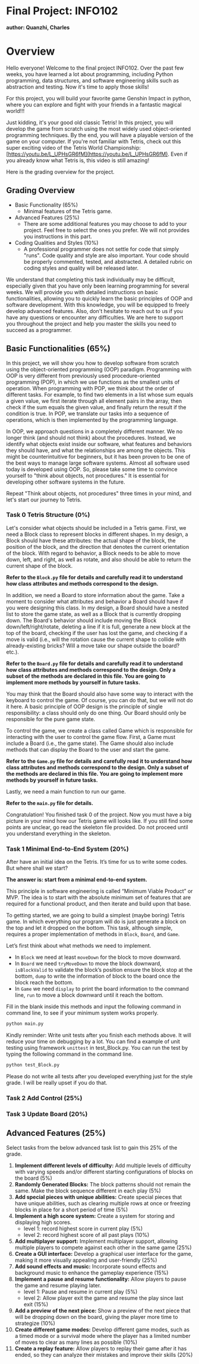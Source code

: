 # Final Project: INFO102

**author: Quanzhi, Charles**

# Overview

Hello everyone! Welcome to the final project INFO102. Over the past few weeks, you have learned a lot about programming, including Python programming, data structures, and software engineering skills such as abstraction and testing. Now it's time to apply those skills!

For this project, you will build your favorite game Genshin Impact in python, where you can explore and fight with your friends in a fantastic magical world!!!

Just kidding, it's your good old classic Tetris! In this project, you will develop the game from scratch using the most widely used object-oriented programming techniques. By the end, you will have a playable version of the game on your computer. If you're not familiar with Tetris, check out this super exciting video of the Tetris World Championship: [https://youtu.be/L_UPHsGR6fM](https://youtu.be/L_UPHsGR6fM). Even if you already know what Tetris is, this video is still amazing!

Here is the grading overview for the project. 

## Grading Overview

- Basic Functionality (65%)
    - Minimal features of the Tetris game.
- Advanced Features (25%)
    - There are some additional features you may choose to add to your project. Feel free to select the ones you prefer. We will not provides you instructions in this part.
- Coding Qualities and Styles (10%)
    - A professional programmer does not settle for code that simply "runs". Code quality and style are also important. Your code should be properly commented, tested, and abstracted. A detailed rubric on coding styles and quality will be released later.

We understand that completing this task individually may be difficult, especially given that you have only been learning programming for several weeks. We will provide you with detailed instructions on basic functionalities, allowing you to quickly learn the basic principles of OOP and software development. With this knowledge, you will be equipped to freely develop advanced features.
Also, don't hesitate to reach out to us if you have any questions or encounter any difficulties. We are here to support you throughout the project and help you master the skills you need to succeed as a programmer. 

## Basic Functionalities (65%)

In this project, we will show you how to develop software from scratch using the object-oriented programming (OOP) paradigm. Programming with OOP is very different from previously used procedure-oriented programming (POP), in which we use functions as the smallest units of operation. When programming with POP, we think about the order of different tasks. For example, to find two elements in a list whose sum equals a given value, we first iterate through all element pairs in the array, then check if the sum equals the given value, and finally return the result if the condition is true. In POP, we translate our tasks into a sequence of operations, which is then implemented by the programming language.

In OOP, we approach questions in a completely different manner. We no longer think (and should not think) about the procedures. Instead, we identify what objects exist inside our software, what features and behaviors they should have, and what the relationships are among the objects. This might be counterintuitive for beginners, but it has been proven to be one of the best ways to manage large software systems. Almost all software used today is developed using OOP. So, please take some time to convince yourself to "think about objects, not procedures." It is essential for developing other software systems in the future.

Repeat "Think about objects, not procedures" three times in your mind, and let's start our journey to Tetris.

### Task 0 Tetris Structure (0%)

Let's consider what objects should be included in a Tetris game. First, we need a Block class to represent blocks in different shapes. In my design, a Block should have these attributes: the actual shape of the block, the position of the block, and the direction that denotes the current orientation of the block. With regard to behavior, a Block needs to be able to move down, left, and right, as well as rotate, and also should be able to return the current shape of the block.

**Refer to the `Block.py` file for details and carefully read it to understand how class attributes and methods correspond to the design.**

In addition, we need a Board to store information about the game. Take a moment to consider what attributes and behavior a Board should have if you were designing this class. In my design, a Board should have a nested list to store the game state, as well as a Block that is currently dropping down. The Board's behavior should include moving the Block down/left/right/rotate, deleting a line if it is full, generate a new block at the top of the board, checking if the user has lost the game, and checking if a move is valid (i.e., will the rotation cause the current shape to collide with already-existing bricks? Will a move take our shape outside the board? etc.).

**Refer to the `Board.py` file for details and carefully read it to understand how class attributes and methods correspond to the design. Only a subset of the methods are declared in this file. You are going to implement more methods by yourself in future tasks.** 

You may think that the Board should also have some way to interact with the keyboard to control the game. Of course, you can do that, but we will not do it here. A basic principle of OOP design is the principle of single responsibility: a class should only do one thing. Our Board should only be responsible for the pure game state.

To control the game, we create a class called Game which is responsible for interacting with the user to control the game flow. First, a Game must include a Board (i.e., the game state). The Game should also include methods that can display the Board to the user and start the game.

**Refer to the `Game.py` file for details and carefully read it to understand how class attributes and methods correspond to the design. Only a subset of the methods are declared in this file. You are going to implement more methods by yourself in future tasks.** 

Lastly, we need a main function to run our game. 

**Refer to the `main.py` file for details.**

Congratulation! You finished task 0 of the project. Now you must have a big picture in your mind how our Tetris game will looks like. If you still find some points are unclear, go read the skeleton file provided. Do not proceed until you understand everything in the skeleton. 

 

### Task 1 Minimal End-to-End System (20%)

After have an initial idea on the Tetris. It’s time for us to write some codes. But where shall we start?

**The answer is: start from a minimal end-to-end system.** 

This principle in software engineering is called “Minimum Viable Product” or MVP. The idea is to start with the absolute minimum set of features that are required for a functional product, and then iterate and build upon that base.

To getting started, we are going to build a simplest (maybe boring) Tetris game. In which everything our program will do is just generate a block on the top and let it dropped on the bottom. This task, although simple, requires a proper implementation of methods in `Block`, `Board`, and `Game`.

Let’s first think about what methods we need to implement. 

- In `Block` we need at least `moveDown` for the block to move downward.
- In `Board` we need `tryMoveDown` to move the block downward, `isBlockValid` to validate the block’s position ensure the block stop at the bottom, `dump` to write the information of block to the board once the block reach the bottom.
- In `Game` we need `display` to print the board information to the command line, `run` to move a block downward until it reach the bottom.

Fill in the blank inside this methods and input the following command in command line, to see if your minimum system works properly. 

```bash
python main.py
```

Kindly reminder: Write unit tests after you finish each methods above. It will reduce your time on debugging by a lot. You can find a example of unit testing using framework `unittest` in test_Block.py. You can run the test by typing the following command in the command line. 

```bash
python test_Block.py
```

Please do not write all tests after you developed everything just for the style grade. I will be really upset if you do that. 

### Task 2 Add Control (25%)

### Task 3 Update Board (20%)

## Advanced Features (25%)

Select tasks from the below advanced task list to gain this 25% of the grade.

1. **Implement different levels of difficulty:** Add multiple levels of difficulty with varying speeds and/or different starting configurations of blocks on the board (5%)
2. **Randomly Generated Blocks:** The block patterns should not remain the same. Make the block sequence different in each play (5%)
3. **Add special pieces with unique abilities:** Create special pieces that have unique abilities, such as clearing multiple rows at once or freezing blocks in place for a short period of time (5%)
4. **Implement a high score system:** Create a system for storing and displaying high scores.
    - level 1: record highest score in current play (5%)
    - level 2: record highest score of all past plays (10%)
5. **Add multiplayer support:** Implement multiplayer support, allowing multiple players to compete against each other in the same game (25%)
6. **Create a GUI interface:** Develop a graphical user interface for the game, making it more visually appealing and user-friendly (25%)
7. **Add sound effects and music:** Incorporate sound effects and background music to enhance the gameplay experience (15%)
8. **Implement a pause and resume functionality:** Allow players to pause the game and resume playing later.
    - level 1: Pause and resume in current play (5%)
    - level 2: Allow player exit the game and resume the play since last exit (15%)
9. **Add a preview of the next piece:** Show a preview of the next piece that will be dropping down on the board, giving the player more time to strategize (10%)
10. **Create different game modes:** Develop different game modes, such as a timed mode or a survival mode where the player has a limited number of moves to clear as many lines as possible (10%)
11. **Create a replay feature:** Allow players to replay their game after it has ended, so they can analyze their mistakes and improve their skills (20%)